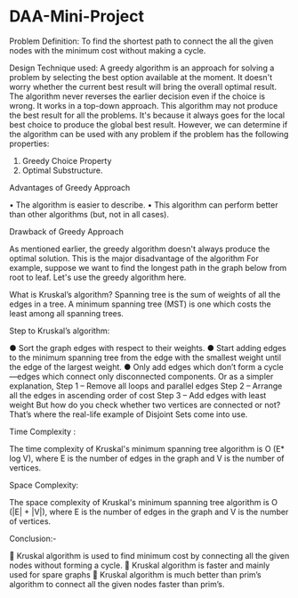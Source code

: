 # DAA-Mini-Project
Problem Definition:
To find the shortest path to connect the all the given nodes with the
minimum cost without making a cycle.

Design Technique used:
A greedy algorithm is an approach for solving a problem by selecting the
best option available at the moment. It doesn't worry whether the current
best result will bring the overall optimal result.
The algorithm never reverses the earlier decision even if the choice is
wrong. It works in a top-down approach. 
This algorithm may not produce the best result for all the problems. It's
because it always goes for the local best choice to produce the global
best result.
However, we can determine if the algorithm can be used with any
problem if the problem has the following properties:
1. Greedy Choice Property
2. Optimal Substructure.

Advantages of Greedy Approach

• The algorithm is easier to describe.
• This algorithm can perform better than other algorithms (but, not
in all cases). 

Drawback of Greedy Approach

As mentioned earlier, the greedy algorithm doesn't always produce the
optimal solution. This is the major disadvantage of the algorithm
For example, suppose we want to find the longest path in the graph
below from root to leaf. Let's use the greedy algorithm here. 

What is Kruskal’s algorithm?
Spanning tree is the sum of weights of all the edges in a tree.
A minimum spanning tree (MST) is one which costs the least among all
spanning trees. 

Step to Kruskal’s algorithm:

● Sort the graph edges with respect to their weights.
● Start adding edges to the minimum spanning tree from the edge
with the smallest weight until the edge of the largest weight.
● Only add edges which don’t form a cycle—edges which connect
only disconnected components.
 Or as a simpler explanation,
 Step 1 – Remove all loops and parallel edges
 Step 2 – Arrange all the edges in
ascending order of cost
 Step 3 – Add edges with least weight
But how do you check whether two vertices are connected or not?
That’s where the real-life example of Disjoint Sets come into use.

Time Complexity :

The time complexity of Kruskal's minimum spanning tree algorithm is O
(E* log V), where E is the number of edges in the graph and V is the
number of vertices.

Space Complexity:

The space complexity of Kruskal's minimum spanning tree algorithm is
O (|E| + |V|), where E is the number of edges in the graph and V is the
number of vertices. 

Conclusion:-

 Kruskal algorithm is used to find minimum cost by connecting all the
given nodes without forming a cycle.
 Kruskal algorithm is faster and mainly used for spare graphs
 Kruskal algorithm is much better than prim’s algorithm to connect all
the given nodes faster than prim’s.
